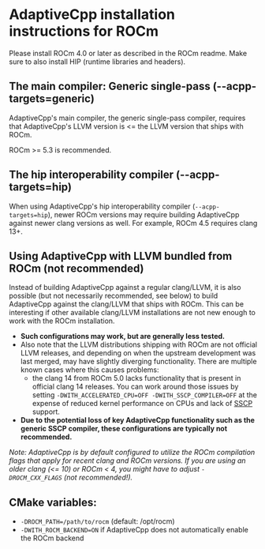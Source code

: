 # AdaptiveCpp installation instructions for ROCm

Please install ROCm 4.0 or later as described in the ROCm readme. Make sure to also install HIP (runtime libraries and headers).

## The main compiler: Generic single-pass (--acpp-targets=generic)

AdaptiveCpp's main compiler, the generic single-pass compiler, requires that AdaptiveCpp's LLVM version is <= the LLVM version that ships with ROCm.

ROCm >= 5.3 is recommended.

## The hip interoperability compiler (--acpp-targets=hip)

When using AdaptiveCpp's hip interoperability compiler (`--acpp-targets=hip`), newer ROCm versions may require building AdaptiveCpp against newer clang versions as well. For example, ROCm 4.5 requires clang 13+.

## Using AdaptiveCpp with LLVM bundled from ROCm (not recommended)

Instead of building AdaptiveCpp against a regular clang/LLVM, it is also possible (but not necessarily recommended, see below) to build AdaptiveCpp against the clang/LLVM that ships with ROCm. This can be interesting if other available clang/LLVM installations are not new enough to work with the ROCm installation.
* **Such configurations may work, but are generally less tested.**
* Also note that the LLVM distributions shipping with ROCm are not official LLVM releases, and depending on when the upstream development was last merged, may have slightly diverging functionality. There are multiple known cases where this causes problems: 
  * the clang 14 from ROCm 5.0 lacks functionality that is present in official clang 14 releases. You can work around those issues by setting `-DWITH_ACCELERATED_CPU=OFF -DWITH_SSCP_COMPILER=OFF` at the expense of reduced kernel performance on CPUs and lack of [SSCP](compilation.md) support.
* **Due to the potential loss of key AdaptiveCpp functionality such as the generic SSCP compiler, these configurations are typically not recommended.**

*Note: AdaptiveCpp is by default configured to utilize the ROCm compilation flags that apply for recent clang and ROCm versions. If you are using an older clang (<= 10) or ROCm < 4, you might have to adjust `-DROCM_CXX_FLAGS` (not recommended!).*

## CMake variables:

* `-DROCM_PATH=/path/to/rocm` (default: /opt/rocm)
* `-DWITH_ROCM_BACKEND=ON` if AdaptiveCpp does not automatically enable the ROCm backend 

